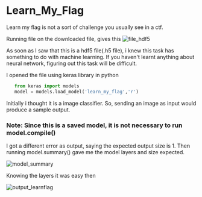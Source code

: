 # Learn_My_Flag


Learn my flag is not a sort of challenge you usually see in a ctf.

Running file on the downloaded file, gives this
![file_hdf5](https://user-images.githubusercontent.com/42334661/44017454-000be95e-9ef6-11e8-84cb-ef1c070104e0.png)

As soon as I saw that this is a hdf5 file(.h5 file), i knew this task has something to do with machine learning.
If you haven't learnt anything about neural network, figuring out this task will be difficult.

I opened the file using keras library in python
```python
   from keras import models
   model = models.load_model('learn_my_flag','r')
```

Initially i thought it is a image classifier. So, sending an image as input would produce a sample output.
### Note: Since this is a saved model, it is not necessary to run model.compile()


I got a different error as output, saying the expected output size is 1. Then running model.summary() gave me the model layers and size expected.

![model_summary](https://user-images.githubusercontent.com/42334661/44017934-be3af662-9ef7-11e8-8a63-480ddfad1fcf.jpeg)

Knowing the layers it was easy then

![output_learnflag](https://user-images.githubusercontent.com/42334661/44018310-f62756c8-9ef8-11e8-91cd-49e5e0f703e7.jpeg)


